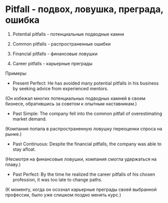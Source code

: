 # Pitfall - подвох, ловушка, преграда, ошибка

1. Potential pitfalls - потенциальные подводные камни

2. Common pitfalls - распространенные ошибки

3. Financial pitfalls - финансовые ловушки

4. Career pitfalls - карьерные преграды

Примеры:

- Present Perfect: He has avoided many potential pitfalls in his business by seeking advice from experienced mentors.

(Он избежал многих потенциальных подводных камней в своем бизнесе, обратившись за советом к опытным наставникам.)

- Past Simple: The company fell into the common pitfall of overestimating market demand.

(Компания попала в распространенную ловушку переоценки спроса на рынке.)

- Past Continuous: Despite the financial pitfalls, the company was able to stay afloat.

(Несмотря на финансовые ловушки, компания смогла удержаться на плаву.)

- Past Perfect: By the time he realized the career pitfalls of his chosen profession, it was too late to change paths.

(К моменту, когда он осознал карьерные преграды своей выбранной профессии, было уже слишком поздно менять курс.)
